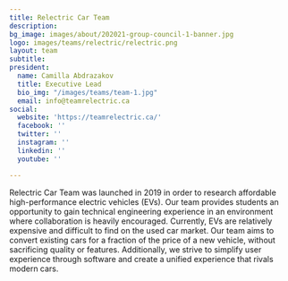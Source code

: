```yaml
---
title: Relectric Car Team
description: 
bg_image: images/about/202021-group-council-1-banner.jpg
logo: images/teams/relectric/relectric.png
layout: team
subtitle: 
president:
  name: Camilla Abdrazakov
  title: Executive Lead
  bio_img: "/images/teams/team-1.jpg"
  email: info@teamrelectric.ca
social:
  website: 'https://teamrelectric.ca/'
  facebook: ''
  twitter: ''
  instagram: ''
  linkedin: ''
  youtube: ''

---
```

Relectric Car Team was launched in 2019 in order to research affordable high-performance electric vehicles (EVs). Our team provides students an opportunity to gain technical engineering experience in an environment where collaboration is heavily encouraged.
Currently, EVs are relatively expensive and difficult to find on the used car market. Our team aims to convert existing cars for a fraction of the price of a new vehicle, without sacrificing quality or features. Additionally, we strive to simplify user experience through software and create a unified experience that rivals modern cars.